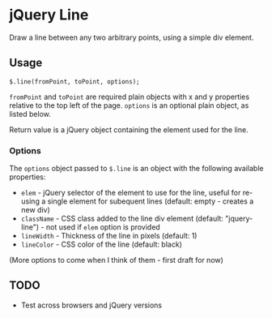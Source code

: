 # jQuery Line

Draw a line between any two arbitrary points, using a simple div element.

## Usage

    $.line(fromPoint, toPoint, options);

`fromPoint` and `toPoint` are required plain objects with x and y properties relative to the top left of the page.
`options` is an optional plain object, as listed below.

Return value is a jQuery object containing the element used for the line.

### Options

The `options` object passed to `$.line` is an object with the following available properties:

* `elem` - jQuery selector of the element to use for the line, useful for re-using a single element for subequent lines (default: empty - creates a new div)
* `className` - CSS class added to the line div element (default: "jquery-line") - not used if `elem` option is provided
* `lineWidth` - Thickness of the line in pixels (default: 1)
* `lineColor` - CSS color of the line (default: black)

(More options to come when I think of them - first draft for now)

## TODO

* Test across browsers and jQuery versions
